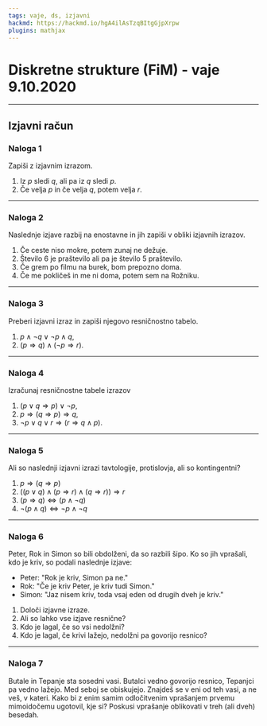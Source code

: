 ```yaml
---
tags: vaje, ds, izjavni
hackmd: https://hackmd.io/hgA4ilAsTzqBItgGjpXrpw
plugins: mathjax
---
```

# Diskretne strukture (FiM) - vaje 9.10.2020

---

## Izjavni račun

### Naloga 1

Zapiši z izjavnim izrazom.

1. Iz $p$ sledi $q$, ali pa iz $q$ sledi $p$.
2. Če velja $p$ in če velja $q$, potem velja $r$.

---

### Naloga 2

Naslednje izjave razbij na enostavne in jih zapiši v obliki izjavnih izrazov.

1. Če ceste niso mokre, potem zunaj ne dežuje.
2. Število 6 je praštevilo ali pa je število 5 praštevilo.
3. Če grem po filmu na burek, bom prepozno doma.
4. Če me pokličeš in me ni doma, potem sem na Rožniku.

---

### Naloga 3

Preberi izjavni izraz in zapiši njegovo resničnostno tabelo.

1. $p \wedge \lnot q \vee \lnot p \wedge q$,
2. $(p \Rightarrow q) \wedge (\lnot p \Rightarrow r)$.

---

### Naloga 4

Izračunaj resničnostne tabele izrazov

1. $(p \vee q \Rightarrow p) \vee \lnot p$,
2. $p \Rightarrow (q \Rightarrow p) \Rightarrow q$,
3. $\lnot{}p\lor{}q\lor{}r\Rightarrow{}(r\Rightarrow{}q\land{}p)$.

---

### Naloga 5

Ali so naslednji izjavni izrazi tavtologije, protislovja, ali so kontingentni?

1. $p\Rightarrow(q\Rightarrow p)$
2. $((p\vee q)\wedge(p\Rightarrow r)\wedge(q\Rightarrow r))\Rightarrow r$
3. $(p\Rightarrow q)\iff (p\wedge\lnot q)$
4. $\lnot(p\wedge q)\iff \lnot p\wedge\lnot q$

---

### Naloga 6

Peter, Rok in Simon so bili obdolženi, da so razbili šipo. Ko so jih vprašali, kdo je kriv, so podali naslednje izjave:

* Peter: "Rok je kriv, Simon pa ne."
* Rok: "Če je kriv Peter, je kriv tudi Simon."
* Simon: "Jaz nisem kriv, toda vsaj eden od drugih dveh je kriv."

1. Določi izjavne izraze.
2. Ali so lahko vse izjave resnične?
3. Kdo je lagal, če so vsi nedolžni?
4. Kdo je lagal, če krivi lažejo, nedolžni pa govorijo resnico?

---

### Naloga 7

Butale in Tepanje sta sosedni vasi. Butalci vedno govorijo resnico, Tepanjci pa vedno lažejo. Med seboj se obiskujejo. Znajdeš se v eni od teh vasi, a ne veš, v kateri. Kako bi z enim samim odločitvenim vprašanjem prvemu mimoidočemu ugotovil, kje si? Poskusi vprašanje oblikovati v treh (ali dveh) besedah.